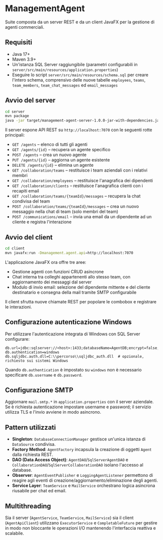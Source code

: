 # ManagementAgent

Suite composta da un server REST e da un client JavaFX per la gestione di agenti commerciali.

## Requisiti
- Java 17+
- Maven 3.9+
- Un'istanza SQL Server raggiungibile (parametri configurabili in `server/src/main/resources/application.properties`)
- Eseguire lo script `server/src/main/resources/schema.sql` per creare l'intero schema, comprensivo delle nuove tabelle `employees`, `teams`, `team_members`, `team_chat_messages` ed `email_messages`

## Avvio del server

```bash
cd server
mvn package
java -jar target/management-agent-server-1.0.0-jar-with-dependencies.jar
```

Il server espone API REST su `http://localhost:7070` con le seguenti rotte principali:

- `GET /agents` – elenco di tutti gli agenti
- `GET /agents/{id}` – recupera un agente specifico
- `POST /agents` – crea un nuovo agente
- `PUT /agents/{id}` – aggiorna un agente esistente
- `DELETE /agents/{id}` – elimina un agente
- `GET /collaboration/teams` – restituisce i team aziendali con i relativi membri
- `GET /collaboration/employees` – restituisce l'anagrafica dei dipendenti
- `GET /collaboration/clients` – restituisce l'anagrafica clienti con i recapiti email
- `GET /collaboration/teams/{teamId}/messages` – recupera la chat condivisa del team
- `POST /collaboration/teams/{teamId}/messages` – crea un nuovo messaggio nella chat di team (solo membri del team)
- `POST /communications/email` – invia una email da un dipendente ad un cliente e registra l'interazione

## Avvio del client

```bash
cd client
mvn javafx:run -Dmanagement.agent.api=http://localhost:7070
```

L'applicazione JavaFX ora offre tre aree:

- Gestione agenti con funzioni CRUD asincrone
- Chat interna tra colleghi appartenenti allo stesso team, con aggiornamento dei messaggi dal server
- Modulo di invio email: selezione del dipendente mittente e del cliente destinatario e consegna della mail tramite SMTP configurabile

Il client sfrutta nuove chiamate REST per popolare le combobox e registrare le interazioni.

## Configurazione autenticazione Windows

Per utilizzare l'autenticazione integrata di Windows con SQL Server configurare:

```properties
db.url=jdbc:sqlserver://<host>:1433;databaseName=AgentDB;encrypt=false;integratedSecurity=true;authenticationScheme=NativeAuthentication
db.authentication=windows
db.sqljdbc.auth.dll=C:\\percorso\\sqljdbc_auth.dll  # opzionale, richiesto sui sistemi Windows
```

Quando `db.authentication` è impostato su `windows` non è necessario specificare `db.username` e `db.password`.

## Configurazione SMTP

Aggiornare `mail.smtp.*` in `application.properties` con il server aziendale. Se è richiesta autenticazione impostare username e password; il servizio utilizza TLS e l'invio avviene in modo asincrono.

## Pattern utilizzati
- **Singleton**: `DatabaseConnectionManager` gestisce un'unica istanza di `DataSource` condivisa.
- **Factory Method**: `AgentFactory` incapsula la creazione di oggetti `Agent` dalla richiesta REST.
- **DAO (Data Access Object)**: `AgentDAO`/`SqlServerAgentDAO` e `CollaborationDAO`/`SqlServerCollaborationDAO` isolano l'accesso al database.
- **Observer**: `AgentEventPublisher` e `LoggingAgentListener` permettono di reagire agli eventi di creazione/aggiornamento/eliminazione degli agenti.
- **Service Layer**: `TeamService` e `MailService` orchestrano logica asincrona riusabile per chat ed email.

## Multithreading
Sia il server (`AgentService`, `TeamService`, `MailService`) sia il client (`AgentApiClient`) utilizzano `ExecutorService` e `CompletableFuture` per gestire in modo non bloccante le operazioni I/O mantenendo l'interfaccia reattiva e scalabile.
